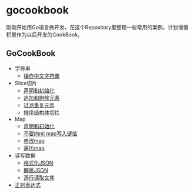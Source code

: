 # gocookbook


刚刚开始用Go语言做开发，在这个Repository里整理一些常用的案例，计划慢慢积累作为以后开发的CookBook。

## GoCookBook
- 字符串
  - [操作中文字符串](https://github.com/kevinyan815/gocookbook/issues/11)
- Slice切片
  - [声明和初始化](https://github.com/kevinyan815/gocookbook/issues/3)
  - [追加和删除元素](https://github.com/kevinyan815/gocookbook/issues/4)
  - [过滤重复元素](https://github.com/kevinyan815/gocookbook/issues/5)
  - [排序结构体切片](https://github.com/kevinyan815/gocookbook/issues/12)
- Map
  - [声明和初始化](https://github.com/kevinyan815/gocookbook/issues/6)
  - [不要向nil map写入键值](https://github.com/kevinyan815/gocookbook/issues/7)
  - [修改map](https://github.com/kevinyan815/gocookbook/issues/8)
  - [遍历map](https://github.com/kevinyan815/gocookbook/issues/15)
- 读写数据
  - [格式化JSON](https://github.com/kevinyan815/gocookbook/issues/2)
  - [解析JSON](https://github.com/kevinyan815/gocookbook/issues/1)
  - [逐行读取文件](https://github.com/kevinyan815/gocookbook/issues/13)
- [正则表达式](https://github.com/kevinyan815/gocookbook/issues/9)
